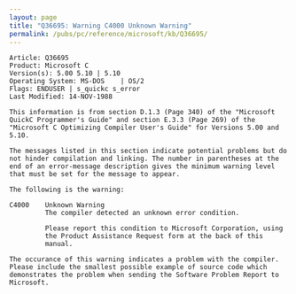 ```yaml
---
layout: page
title: "Q36695: Warning C4000 Unknown Warning"
permalink: /pubs/pc/reference/microsoft/kb/Q36695/
---
```


	Article: Q36695
	Product: Microsoft C
	Version(s): 5.00 5.10 | 5.10
	Operating System: MS-DOS    | OS/2
	Flags: ENDUSER | s_quickc s_error
	Last Modified: 14-NOV-1988
	
	This information is from section D.1.3 (Page 340) of the "Microsoft
	QuickC Programmer's Guide" and section E.3.3 (Page 269) of the
	"Microsoft C Optimizing Compiler User's Guide" for Versions 5.00 and
	5.10.
	
	The messages listed in this section indicate potential problems but do
	not hinder compilation and linking. The number in parentheses at the
	end of an error-message description gives the minimum warning level
	that must be set for the message to appear.
	
	The following is the warning:
	
	C4000    Unknown Warning
	         The compiler detected an unknown error condition.
	
	         Please report this condition to Microsoft Corporation, using
	         the Product Assistance Request form at the back of this
	         manual.
	
	The occurance of this warning indicates a problem with the compiler.
	Please include the smallest possible example of source code which
	demonstrates the problem when sending the Software Problem Report to
	Microsoft.
